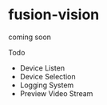 # fusion-vision
coming soon

Todo
- Device Listen
- Device Selection
- Logging System
- Preview Video Stream